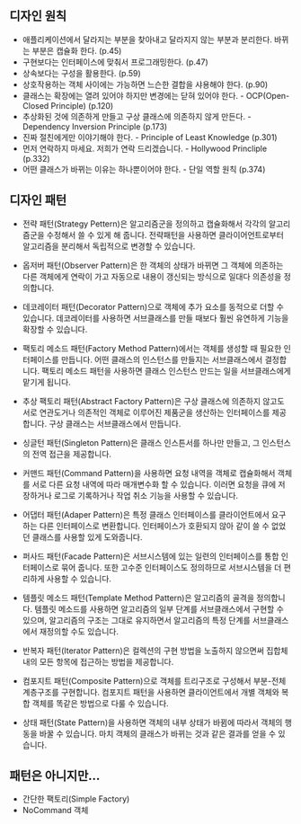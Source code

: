 ## 디자인 원칙
- 애플리케이션에서 달라지는 부분을 찾아내고 달라지지 않는 부분과 분리한다. 바뀌는 부분은 캡슐화 한다. (p.45)
- 구현보다는 인터페이스에 맞춰서 프로그래밍한다. (p.47)
- 상속보다는 구성을 활용한다. (p.59)
- 상호작용하는 객체 사이에는 가능하면 느슨한 결합을 샤용해야 한다. (p.90)
- 클래스는 확장에는 열려 있어야 하지만 변경에는 닫혀 있어야 한다. - OCP(Open-Closed Principle) (p.120)
- 추상화된 것에 의존하게 만들고 구상 클래스에 의존하지 않게 만든다. - Dependency Inversion Principle (p.173)
- 진짜 절친에게만 이야기해야 한다. - Principle of Least Knowledge (p.301)
- 먼저 연락하지 마세요. 저희가 연락 드리겠습니다. - Hollywood Princliple (p.332)
- 어떤 클래스가 바뀌는 이유는 하나뿐이어야 한다. - 단일 역할 원칙 (p.374)

## 디자인 패턴
- 전략 패턴(Strategy Pettern)은 알고리즘군을 정의하고 캡슐화해서 각각의 알고리즘군을 수정해서 쓸 수 있게 해 줍니다.
전략패턴을 사용하면 클라이어언트로부터 알고리즘을 분리해서 독립적으로 변경할 수 있습니다.

- 옵저버 패턴(Observer Pattern)은 한 객체의 상태가 바뀌면 그 객체에 의존하는 다른 객체에게 연락이 가고
자동으로 내용이 갱신되는 방식으로 일대다 의존성을 정의합니다.

- 데코레이터 패턴(Decorator Pattern)으로 객체에 추가 요소를 동적으로 더할 수 있습니다.
데코레이터를 사용하면 서브클래스를 만들 때보다 훨씬 유연하게 기능을 확장할 수 있습니다.

- 팩토리 메소드 패턴(Factory Method Pattern)에서는 객체를 생성할 때 필요한 인터페이스를 만듭니다.
어떤 클래스의 인스턴스를 만들지는 서브클래스에서 결정합니다.
팩토리 메소드 패턴을 사용하면 클래스 인스턴스 만드는 일을 서브클래스에게 맡기게 됩니다.

- 추상 팩토리 패턴(Abstract Factory Pattern)은 구상 클래스에 의존하지 않고도 서로 연관도거나 의존적인 객체로 이루어진 제품군을 생산하는 인터페이스를 제공합니다.
구상 클래스는 서브클래스에서 만듭니다.

- 싱글턴 패턴(Singleton Pattern)은 클래스 인스튼서를 하나만 만들고, 그 인스턴스의 전역 접근을 제공합니다.

- 커맨드 패턴(Command Pattern)을 사용하면 요청 내역을 객체로 캡슐화해서 객체를 서로 다른 요청 내역에 따라 매개변수화 할 수 있습니다.
이러면 요청을 큐에 저장하거나 로그로 기록하거나 작업 취소 기능을 사용할 수 있습니다.

- 어댑터 패턴(Adaper Pattern)은 특정 클래스 인터페이스를 클라이언트에서 요구하는 다른 인터페이스로 변환합니다.
인터페이스가 호환되지 않아 같이 쓸 수 없었던 클래스를 사용할 있게 도와줍니다.

- 퍼사드 패턴(Facade Pattern)은 서브시스템에 있는 일련의 인터페이스를 통합 인터페이스로 묶어 줍니다.
또한 고수준 인터페이스도 정의하므로 서브시스템을 더 편리하게 사용할 수 있습니다.

- 템플릿 메소드 패턴(Template Method Pattern)은 알고리즘의 골격을 정의합니다.
템플릿 메소드를 사용하면 알고리즘의 일부 단계를 서브클래스에서 구현할 수 있으며,
알고리즘의 구조는 그대로 유지하면서 알고리즘의 특정 단계를 서브클래스에서 재정의할 수도 있습니다.

- 반복자 패턴(Iterator Pattern)은 컬렉션의 구현 방법을 노출하지 않으면써 집합체 내의 모든 항목에 접근하는 방법을 제공합니다.

- 컴포지트 패턴(Composite Pattern)으로 객체를 트리구조로 구성해서 부분-전체 계층구조를 구현합니다.
컴포지트 패턴을 사용하면 클라이언트에서 개별 객체와 복합 객체를 똑같은 방법으로 다룰 수 있습니다.

- 상태 패턴(State Pattern)을 사용하면 객체의 내부 상태가 바뀜에 따라서 객체의 행동을 바꿀 수 있습니다.
마치 객체의 클래스가 바뀌는 것과 같은 결과를 얻을 수 있습니다.

## 패턴은 아니지만...
- 간단한 팩토리(Simple Factory)
- NoCommand 객체